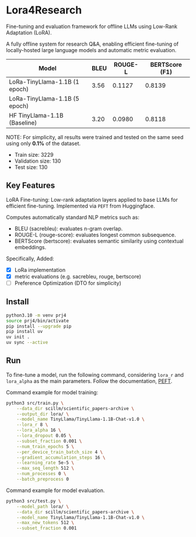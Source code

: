 # Lora4Research

Fine-tuning and evaluation framework for offline LLMs using Low-Rank Adaptation (LoRA).

A fully offline system for research Q&A, enabling efficient fine-tuning of locally-hosted large language models and automatic metric evaluation.

| Model            | BLEU | ROUGE-L | BERTScore (F1) |
| -------------------- | ---- | ------- | --- |
| LoRa-TinyLlama-1.1B (1 epoch) | 3.56 | 0.1127  | 0.8139 |
| LoRa-TinyLlama-1.1B (5 epoch) |  |  | |
| HF TinyLlama-1.1B (Baseline) | 3.20 | 0.0980  | 0.8118 |

NOTE: For simplicity, all results were trained and tested on the same seed using only **0.1%** of the dataset.

- Train size: 3229
- Validation size: 130
- Test size: 130

## Key Features

LoRA Fine-tuning: Low-rank adaptation layers applied to base LLMs for efficient fine-tuning. Implemented via `PEFT` from Huggingface.

Computes automatically standard NLP metrics such as:

- BLEU (sacrebleu): evaluates n-gram overlap.
- ROUGE-L (rouge-score): evaluates longest common subsequence.
- BERTScore (bertscore): evaluates semantic similarity using contextual embeddings.

Specifically, Added:

- [X] LoRa implementation
- [X] metric evaluations (e.g. sacrebleu, rouge, bertscore)
- [ ] Preference Optimization (DTO for simplicity)

## Install

```bash
python3.10 -m venv prj4
source prj4/bin/activate
pip install --upgrade pip
pip install uv
uv init . 
uv sync --active
```

## Run

To fine-tune a model, run the following command, considering `lora_r` and `lora_alpha` as the main parameters. Follow the documentation, [PEFT](https://github.com/huggingface/peft/).

Command example for model training:

```bash
python3 src/train.py \
    --data_dir scillm/scientific_papers-archive \
    --output_dir lora/ \
    --model_name TinyLlama/TinyLlama-1.1B-Chat-v1.0 \
    --lora_r 8 \
    --lora_alpha 16 \
    --lora_dropout 0.05 \
    --subset_fraction 0.001 \
    --num_train_epochs 5 \
    --per_device_train_batch_size 4 \
    --gradient_accumulation_steps 16 \
    --learning_rate 5e-5 \
    --max_seq_length 512 \
    --num_processes 0 \
    --batch_preprocess 0 
```

Command example for model evaluation.

```bash
python3 src/test.py \
    --model_path lora/ \
    --data_dir scillm/scientific_papers-archive \
    --model_name TinyLlama/TinyLlama-1.1B-Chat-v1.0 \
    --max_new_tokens 512 \
    --subset_fraction 0.001 
```
